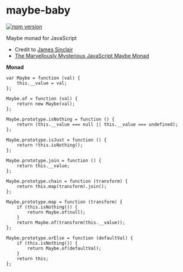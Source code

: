 # maybe-baby

[![npm version](https://badge.fury.io/js/maybe-baby.svg)](https://badge.fury.io/js/maybe-baby)

Maybe monad for JavaScript

* Credit to [James Sinclair](https://github.com/jrsinclair)
* [The Marvellously Mysterious JavaScript Maybe Monad](http://jrsinclair.com/articles/2016/marvellously-mysterious-javascript-maybe-monad/)

**Monad**

    var Maybe = function (val) {
        this.__value = val;
    };

    Maybe.of = function (val) {
        return new Maybe(val);
    };

    Maybe.prototype.isNothing = function () {
        return (this.__value === null || this.__value === undefined);
    };

    Maybe.prototype.isJust = function () {
        return !this.isNothing();
    };

    Maybe.prototype.join = function () {
        return this.__value;
    };

    Maybe.prototype.chain = function (transform) {
        return this.map(transform).join();
    };

    Maybe.prototype.map = function (transform) {
        if (this.isNothing()) {
            return Maybe.of(null);
        }
        return Maybe.of(transform(this.__value));
    };

    Maybe.prototype.orElse = function (defaultVal) {
        if (this.isNothing()) {
            return Maybe.of(defaultVal);
        }
        return this;
    };

